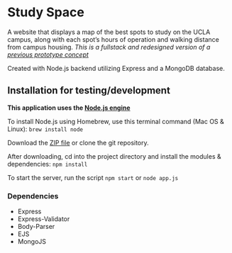 # Study Space
A website that displays a map of the best spots to study on the UCLA campus, along with each spot’s hours of operation and walking distance from campus housing. *This is a fullstack and redesigned version of a [previous prototype concept](https://github.com/bradleymont/StudySpace)*

Created with Node.js backend utilizing Express and a MongoDB database.

## Installation for testing/development
**This application uses the [Node.js engine](https://nodejs.org/en/download/)**

To install Node.js using Homebrew, use this terminal command (Mac OS & Linux):
`brew install node`

Download the [ZIP file](https://github.com/danyulkoo/StudySpace/archive/master.zip) or clone the git repository.

After downloading, cd into the project directory and install the modules & dependencies:
`npm install`

To start the server, run the script `npm start` or `node app.js`

### Dependencies
* Express
* Express-Validator
* Body-Parser
* EJS
* MongoJS

